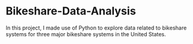 # Bikeshare-Data-Analysis
In this project, I made use of Python to explore data related to bikeshare systems for three major bikeshare systems in the United States. 
